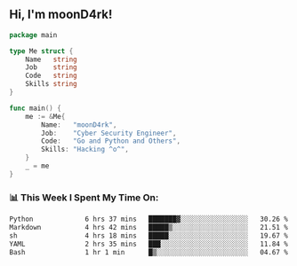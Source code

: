 <h2> Hi, I'm moonD4rk!</h2>

```go
package main

type Me struct {
	Name   string
	Job    string
	Code   string
	Skills string
}

func main() {
	me := &Me{
		Name:   "moonD4rk",
		Job:    "Cyber Security Engineer",
		Code:   "Go and Python and Others",
		Skills: "Hacking ^o^",
	}
	_ = me
}
```

<h3>📊 This Week I Spent My Time On:</h3>
<!-- <img align='right' src="https://github-readme-stats.vercel.app/api?username=moond4rk&show_icons=true&theme=radical", width="300" height="150"> -->

<!--START_SECTION:waka-->

```txt
Python             6 hrs 37 mins   ███████▓░░░░░░░░░░░░░░░░░   30.26 %
Markdown           4 hrs 42 mins   █████▒░░░░░░░░░░░░░░░░░░░   21.51 %
sh                 4 hrs 18 mins   █████░░░░░░░░░░░░░░░░░░░░   19.67 %
YAML               2 hrs 35 mins   ███░░░░░░░░░░░░░░░░░░░░░░   11.84 %
Bash               1 hr 1 min      █▒░░░░░░░░░░░░░░░░░░░░░░░   04.67 %
```

<!--END_SECTION:waka-->


